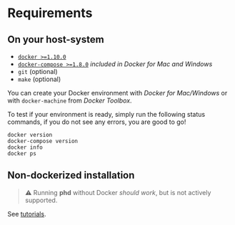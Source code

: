 # Requirements

## On your host-system

- [`docker >=1.10.0`](https://docs.docker.com)
- [`docker-compose >=1.8.0`](https://github.com/docker/compose) *included in Docker for Mac and Windows*
- `git` (optional)
- `make` (optional)

You can create your Docker environment with *Docker for Mac/Windows* or with `docker-machine` from *Docker Toolbox*.

To test if your environment is ready, simply run the following status commands, if you do not see any errors, you are good to go!

	docker version
	docker-compose version
	docker info
	docker ps

## Non-dockerized installation

> :warning: Running **phd** without Docker *should work*, but is not actively supported. 

See [tutorials](../tutorials/installation-composer.md).